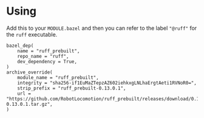 <!-- SPDX-License-Identifier: MIT -->

# Using

Add this to your `MODULE.bazel` and then you can refer to the label `"@ruff"`
for the `ruff` executable.


```bzl
bazel_dep(
    name = "ruff_prebuilt",
    repo_name = "ruff",
    dev_dependency = True,
)
archive_override(
    module_name = "ruff_prebuilt",
    integrity = "sha256-if1EuMaZTepzAZ602iehkxgLNLhaErgtAeti1RVNoR0=",
    strip_prefix = "ruff_prebuilt-0.13.0.1",
    url = "https://github.com/RobotLocomotion/ruff_prebuilt/releases/download/0.13.0.1/ruff_prebuilt-0.13.0.1.tar.gz",
)
```
